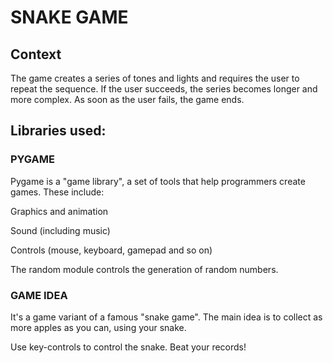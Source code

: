 # SNAKE GAME
## Context
The game creates a series of tones and lights and requires the user to repeat the sequence. If the user succeeds, the series becomes longer and more complex. As soon as the user fails, the game ends.
## Libraries used:
### PYGAME
Pygame is a "game library", a set of tools that help programmers create games. These include:

Graphics and animation

Sound (including music)

Controls (mouse, keyboard, gamepad and so on)


The random module controls the generation of random numbers.

### GAME IDEA

It's a game variant of a famous "snake game".
The main idea is to collect as more apples as you can, using your snake. 

Use key-controls to control the snake. Beat your records!
